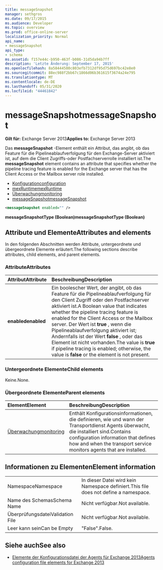 ```yaml
---
title: messageSnapshot
manager: sethgros
ms.date: 09/17/2015
ms.audience: Developer
ms.topic: overview
ms.prod: office-online-server
localization_priority: Normal
api_name:
- messageSnapshot
api_type:
- schema
ms.assetid: f157e44c-b950-463f-b086-31d5da94b7ff
description: 'Letzte Änderung: September 17, 2015'
ms.openlocfilehash: 8a58444580c803efb7312df95d75d697bc42e8e0
ms.sourcegitcommit: 88ec988f2bb67c1866d06b361615f3674a24e795
ms.translationtype: MT
ms.contentlocale: de-DE
ms.lasthandoff: 05/31/2020
ms.locfileid: "44461842"
---
```

# <a name="messagesnapshot"></a><span data-ttu-id="68fcb-103">messageSnapshot</span><span class="sxs-lookup"><span data-stu-id="68fcb-103">messageSnapshot</span></span>

<span data-ttu-id="68fcb-104">**Gilt für:** Exchange Server 2013</span><span class="sxs-lookup"><span data-stu-id="68fcb-104">**Applies to:** Exchange Server 2013</span></span>
  
<span data-ttu-id="68fcb-105">Das **messageSnapshot** -Element enthält ein Attribut, das angibt, ob das Feature für die Pipelineablaufverfolgung für den Exchange-Server aktiviert ist, auf dem die Client Zugriffs-oder Postfachserverrolle installiert ist.</span><span class="sxs-lookup"><span data-stu-id="68fcb-105">The **messageSnapshot** element contains an attribute that specifies whether the pipeline tracing feature is enabled for the Exchange server that has the Client Access or the Mailbox server role installed.</span></span> 
  
- [<span data-ttu-id="68fcb-106">Konfiguration</span><span class="sxs-lookup"><span data-stu-id="68fcb-106">configuration</span></span>](configuration.md)  
- [<span data-ttu-id="68fcb-107">mexRuntime</span><span class="sxs-lookup"><span data-stu-id="68fcb-107">mexRuntime</span></span>](mexruntime.md) 
- [<span data-ttu-id="68fcb-108">Überwachung</span><span class="sxs-lookup"><span data-stu-id="68fcb-108">monitoring</span></span>](monitoring.md) 
- [<span data-ttu-id="68fcb-109">messageSnapshot</span><span class="sxs-lookup"><span data-stu-id="68fcb-109">messageSnapshot</span></span>](messagesnapshot.md)
  
```XML
<messageSnapshot enabled="" />
```

<span data-ttu-id="68fcb-110">**messageSnapshotType (Boolean)**</span><span class="sxs-lookup"><span data-stu-id="68fcb-110">**messageSnapshotType (Boolean)**</span></span>

## <a name="attributes-and-elements"></a><span data-ttu-id="68fcb-111">Attribute und Elemente</span><span class="sxs-lookup"><span data-stu-id="68fcb-111">Attributes and elements</span></span>

<span data-ttu-id="68fcb-112">In den folgenden Abschnitten werden Attribute, untergeordnete und übergeordnete Elemente erläutert.</span><span class="sxs-lookup"><span data-stu-id="68fcb-112">The following sections describe attributes, child elements, and parent elements.</span></span>
  
### <a name="attributes"></a><span data-ttu-id="68fcb-113">Attribute</span><span class="sxs-lookup"><span data-stu-id="68fcb-113">Attributes</span></span>

|<span data-ttu-id="68fcb-114">**Attribut**</span><span class="sxs-lookup"><span data-stu-id="68fcb-114">**Attribute**</span></span>|<span data-ttu-id="68fcb-115">**Beschreibung**</span><span class="sxs-lookup"><span data-stu-id="68fcb-115">**Description**</span></span>|
|:-----|:-----|
|<span data-ttu-id="68fcb-116">**enabled**</span><span class="sxs-lookup"><span data-stu-id="68fcb-116">**enabled**</span></span> <br/> |<span data-ttu-id="68fcb-117">Ein boolescher Wert, der angibt, ob das Feature für die Pipelineablaufverfolgung für den Client Zugriff oder den Postfachserver aktiviert ist.</span><span class="sxs-lookup"><span data-stu-id="68fcb-117">A Boolean value that indicates whether the pipeline tracing feature is enabled for the Client Access or the Mailbox server.</span></span> <span data-ttu-id="68fcb-118">Der Wert ist **true** , wenn die Pipelineablaufverfolgung aktiviert ist; Andernfalls ist der Wert **false** , oder das Element ist nicht vorhanden.</span><span class="sxs-lookup"><span data-stu-id="68fcb-118">The value is **true** if pipeline tracing is enabled; otherwise, the value is **false** or the element is not present.</span></span>  <br/> |
   
### <a name="child-elements"></a><span data-ttu-id="68fcb-119">Untergeordnete Elemente</span><span class="sxs-lookup"><span data-stu-id="68fcb-119">Child elements</span></span>

<span data-ttu-id="68fcb-120">Keine.</span><span class="sxs-lookup"><span data-stu-id="68fcb-120">None.</span></span>
  
### <a name="parent-elements"></a><span data-ttu-id="68fcb-121">Übergeordnete Elemente</span><span class="sxs-lookup"><span data-stu-id="68fcb-121">Parent elements</span></span>

|<span data-ttu-id="68fcb-122">**Element**</span><span class="sxs-lookup"><span data-stu-id="68fcb-122">**Element**</span></span>|<span data-ttu-id="68fcb-123">**Beschreibung**</span><span class="sxs-lookup"><span data-stu-id="68fcb-123">**Description**</span></span>|
|:-----|:-----|
|[<span data-ttu-id="68fcb-124">Überwachung</span><span class="sxs-lookup"><span data-stu-id="68fcb-124">monitoring</span></span>](monitoring.md) <br/> |<span data-ttu-id="68fcb-125">Enthält Konfigurationsinformationen, die definieren, wie und wann der Transportdienst Agents überwacht, die installiert sind.</span><span class="sxs-lookup"><span data-stu-id="68fcb-125">Contains configuration information that defines how and when the transport service monitors agents that are installed.</span></span>  <br/> |
   
## <a name="element-information"></a><span data-ttu-id="68fcb-126">Informationen zu Elementen</span><span class="sxs-lookup"><span data-stu-id="68fcb-126">Element information</span></span>

|||
|:-----|:-----|
|<span data-ttu-id="68fcb-127">Namespace</span><span class="sxs-lookup"><span data-stu-id="68fcb-127">Namespace</span></span>  <br/> |<span data-ttu-id="68fcb-128">In dieser Datei wird kein Namespace definiert.</span><span class="sxs-lookup"><span data-stu-id="68fcb-128">This file does not define a namespace.</span></span>  <br/> |
|<span data-ttu-id="68fcb-129">Name des Schemas</span><span class="sxs-lookup"><span data-stu-id="68fcb-129">Schema Name</span></span>  <br/> |<span data-ttu-id="68fcb-130">Nicht verfügbar.</span><span class="sxs-lookup"><span data-stu-id="68fcb-130">Not available.</span></span>  <br/> |
|<span data-ttu-id="68fcb-131">Überprüfungsdatei</span><span class="sxs-lookup"><span data-stu-id="68fcb-131">Validation File</span></span>  <br/> |<span data-ttu-id="68fcb-132">Nicht verfügbar.</span><span class="sxs-lookup"><span data-stu-id="68fcb-132">Not available.</span></span>  <br/> |
|<span data-ttu-id="68fcb-133">Leer kann sein</span><span class="sxs-lookup"><span data-stu-id="68fcb-133">Can be Empty</span></span>  <br/> |<span data-ttu-id="68fcb-134">"False".</span><span class="sxs-lookup"><span data-stu-id="68fcb-134">False.</span></span>  <br/> |
   
## <a name="see-also"></a><span data-ttu-id="68fcb-135">Siehe auch</span><span class="sxs-lookup"><span data-stu-id="68fcb-135">See also</span></span>

- [<span data-ttu-id="68fcb-136">Elemente der Konfigurationsdatei der Agents für Exchange 2013</span><span class="sxs-lookup"><span data-stu-id="68fcb-136">Agents configuration file elements for Exchange 2013</span></span>](agents-configuration-file-elements-for-exchange-2013.md)

